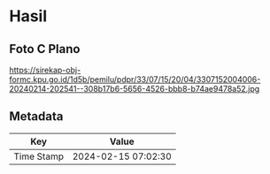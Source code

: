 # Hasil

## Foto C Plano

https://sirekap-obj-formc.kpu.go.id/1d5b/pemilu/pdpr/33/07/15/20/04/3307152004006-20240214-202541--308b17b6-5656-4526-bbb8-b74ae9478a52.jpg


## Metadata

| Key        | Value               |
| ---------- | ------------------- |
| Time Stamp | 2024-02-15 07:02:30 |



